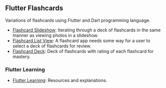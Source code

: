 ## Flutter Flashcards

Variations of flashcards using Flutter and Dart programming language. 

- [Flashcard Slideshow](https://github.com/jonfernq/Flutter-Flashcards/tree/main/FlashcardSlideshow): Iterating through a deck of flashcards in the same manner as viewing photos in a slideshow. 
- [Flashcard List View](https://github.com/jonfernq/Flutter-Flashcards/tree/main/FlashcardListView): A flashcard app needs some way for a user to select a deck of flashcards for review.
- [Flashcard Deck](https://github.com/jonfernq/Flutter-Flashcards/tree/main/FlashcardDeck): Deck of flashcards with rating of each flashcard for mastery. 

### Flutter Learning

- [Flutter Learning](https://github.com/jonfernq/Flutter-Flashcards/tree/main/FlutterLearning): Resources and explanations. 

